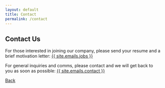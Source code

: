 ```yaml
---
layout: default
title: Contact
permalink: /contact
---
```


## Contact Us

For those interested in joining our company, please send your resume and a brief motivation letter: <a href="mailto:{{ site.emails.jobs }}" class="link-body-emphasis link-underline link-underline-opacity-0">{{ site.emails.jobs }}</a>

For general inquiries and comms, please contact and we will get back to you as soon as possible: <a href="mailto:{{ site.emails.contact }}" class="link-body-emphasis link-underline link-underline-opacity-0">{{ site.emails.contact }}</a>

<a href="{{ site.baseurl }}/" class="link-body-emphasis link-underline link-underline-opacity-0">Back</a>
